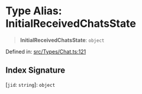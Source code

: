 # Type Alias: InitialReceivedChatsState

> **InitialReceivedChatsState**: `object`

Defined in: [src/Types/Chat.ts:121](https://github.com/Fokusdotid/bail/blob/0fe6346a5ff68a74eb71890335c982b44e2da604/src/Types/Chat.ts#L121)

## Index Signature

\[`jid`: `string`\]: `object`

